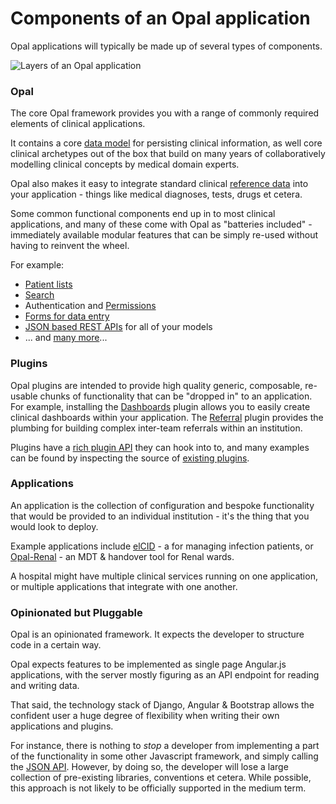 # Components of an Opal application

Opal applications will typically be made up of several types of components.

![Layers of an Opal application](/img/OpalLayers.png)

### Opal

The core Opal framework provides you with a range of commonly required elements
of clinical applications.

It contains a core [data model](datamodel.md) for persisting clinical information,
as well core clinical archetypes out of the box that build on many
years of collaboratively modelling clinical concepts by medical domain experts.

Opal also makes it easy to integrate standard clinical [reference data](referencedata.md)
into your application - things like medical diagnoses, tests, drugs et cetera.

Some common functional components end up in to most clinical applications, and many
of these come with Opal as "batteries included" - immediately available modular features
that can be simply re-used without having to reinvent the wheel.

For example:

* [Patient lists](list_views.md)
* [Search](search.md)
* Authentication and [Permissions](roles_and_permissions.md)
* [Forms for data entry](forms.md)
* [JSON based REST APIs](json_api.md) for all of your models
* ... and [many more](topic-guides.md)...

### Plugins

Opal plugins are intended to provide high quality generic, composable, re-usable chunks of
functionality that can be "dropped in" to an application. For example, installing the
[Dashboards](https://github.com/openhealthcare/opal-dashboards) plugin allows you to easily
create clinical dashboards within your application. The
[Referral](https://github.com/openhealthcare/opal-referral) plugin provides the plumbing for
building complex inter-team referrals within an institution.

Plugins have a [rich plugin API](plugins.md) they can hook into to, and
many examples can be found by inspecting the source of [existing plugins](plugins_list.md).

### Applications

An application is the collection of configuration and bespoke functionality that would be
provided to an individual institution - it's the thing that you would look to deploy.

Example applications include [elCID](https://github.com/openhealthcare/elcid) - a for managing
infection patients, or [Opal-Renal](https://github.com/openhealthcare/opal-renal) - an MDT &
handover tool for Renal wards.

A hospital might have multiple clinical services running on one application, or multiple
applications that integrate with one another.

### Opinionated but Pluggable

Opal is an opinionated framework. It expects the developer to structure code in a
certain way.

Opal expects features to be implemented as single page Angular.js applications, with the server
mostly figuring as an API endpoint for reading and writing data.

That said, the technology stack of Django, Angular & Bootstrap allows the confident user a huge
degree of flexibility when writing their own applications and plugins.

For instance, there is nothing to _stop_ a developer from implementing a part of the functionality
in some other Javascript framework, and simply calling the [JSON API](json_api.md). However, by
doing so, the developer will lose a large collection of pre-existing libraries, conventions et cetera.
While possible, this approach is not likely to be officially supported in the medium term.
